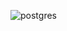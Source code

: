 <!-- Create ToC and content on learning postgres. Progressive from basics -> intermediate -> advanced -->

![postgres](https://github.com/user-attachments/assets/caadeb56-16f6-4062-a208-50aaf2c86e06)
